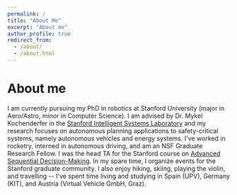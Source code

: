 ```yaml
---
permalink: /
title: "About Me"
excerpt: "About me"
author_profile: true
redirect_from: 
  - /about/
  - /about.html
---
```


About me
=====
I am currently pursuing my PhD in robotics at Stanford University (major in Aero/Astro, minor in Computer Science). I am advised by Dr. Mykel Kochenderfer in the [Stanford Intelligent Systems Laboratory](http://sisl.stanford.edu) and my research focuses on autonomous planning applications to safety-critical systems, namely autonomous vehicles and energy systems. I've worked in rocketry, interned in autonomous driving, and am an NSF Graduate Research Fellow. I was the head TA for the Stanford course on [Advanced Sequential Decision-Making](aa229.stanford.edu). In my spare time, I organize events for the Stanford graduate community. I also enjoy hiking, skiing, playing the violin, and travelling -- I've spent time living and studying in Spain (UPV), Germany (KIT), and Austria (Virtual Vehicle GmbH, Graz). 
